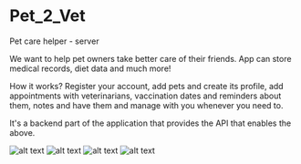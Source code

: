 # Pet_2_Vet
Pet care helper - server

We want to help pet owners take better care of  their friends. App can store medical records, diet data and much more!

How it works?
  Register your account, 
  add pets and create its profile, 
  add appointments with veterinarians, vaccination dates and reminders about them, notes and have them and manage with you whenever you need to.
 
It's a backend part of the application that provides the API that enables the above.


![alt text](https://i.imgur.com/ptEv6Gc.png)
![alt text](https://i.imgur.com/y19roDC.png)
![alt text](https://i.imgur.com/AD6oFnG.png)
![alt text](https://i.imgur.com/AZZBV0a.png)
